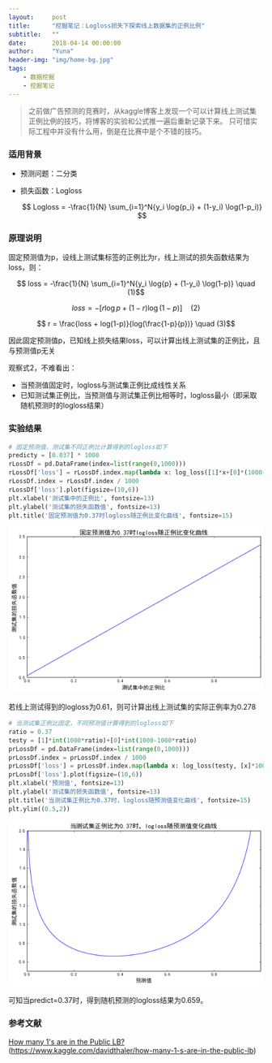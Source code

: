 ```yaml
---
layout:     post
title:      "挖掘笔记：Logloss损失下探索线上数据集的正例比例"
subtitle:   ""
date:       2018-04-14 00:00:00
author:     "Yuna"
header-img: "img/home-bg.jpg"
tags:
    - 数据挖掘
    - 挖掘笔记
---
```


> 之前做广告预测的竞赛时，从kaggle博客上发现一个可以计算线上测试集正例比例的技巧，将博客的实验和公式推一遍后重新记录下来。
只可惜实际工程中并没有什么用，倒是在比赛中是个不错的技巧。


### 适用背景

- 预测问题：二分类
- 损失函数：Logloss 
  
  $$ Logloss = -\frac{1}{N} \sum_{i=1}^N{y_i \log{p_i} + (1-y_i) \log(1-p_i)} $$


### 原理说明

固定预测值为p，设线上测试集标签的正例比为r，线上测试的损失函数结果为loss，则：

$$ loss = -\frac{1}{N} \sum_{i=1}^N{y_i \log{p} + (1-y_i) \log(1-p)}    \quad (1)$$

$$ loss = -[r \log{p} + (1-r) \log(1-p)]    \quad (2)$$

$$ r = \frac{loss + log(1-p)}{log(\frac{1-p}{p})}   \quad (3)$$

因此固定预测值p，已知线上损失结果loss，可以计算出线上测试集的正例比，且与预测值p无关

观察式2，不难看出：

- 当预测值固定时，logloss与测试集正例比成线性关系
- 已知测试集正例比，当预测值与测试集正例比相等时，logloss最小（即采取随机预测时的logloss结果）


### 实验结果

```python
# 固定预测值，测试集不同正例比计算得到的logloss如下
predicty = [0.037] * 1000
rLossDf = pd.DataFrame(index=list(range(0,1000)))
rLossDf['loss'] = rLossDf.index.map(lambda x: log_loss([1]*x+[0]*(1000-x), predicty))
rLossDf.index = rLossDf.index / 1000
rLossDf['loss'].plot(figsize=(10,6))
plt.xlabel('测试集中的正例比', fontsize=13)
plt.ylabel('测试集的损失函数值', fontsize=13)
plt.title('固定预测值为0.37时logloss随正例比变化曲线', fontsize=15)
```

![](/img/find-one-ratio-in-LB/ratio_loss.png)

若线上测试得到的logloss为0.61，则可计算出线上测试集的实际正例率为0.278

```python
# 当测试集正例比固定，不同预测值计算得到的logloss如下
ratio = 0.37
testy = [1]*int(1000*ratio)+[0]*int(1000-1000*ratio)
prLossDf = pd.DataFrame(index=list(range(0,1000)))
prLossDf.index = prLossDf.index / 1000
prLossDf['loss'] = prLossDf.index.map(lambda x: log_loss(testy, [x]*1000))
prLossDf['loss'].plot(figsize=(10,6))
plt.xlabel('预测值', fontsize=13)
plt.ylabel('测试集的损失函数值', fontsize=13)
plt.title('当测试集正例比为0.37时，logloss随预测值变化曲线', fontsize=15)
plt.ylim((0.5,2))
```

![](/img/find-one-ratio-in-LB/predict_loss.png)

可知当predict=0.37时，得到随机预测的logloss结果为0.659。


### 参考文献

[How many 1's are in the Public LB?](https://www.kaggle.com/davidthaler/how-many-1-s-are-in-the-public-lb) (https://www.kaggle.com/davidthaler/how-many-1-s-are-in-the-public-lb)